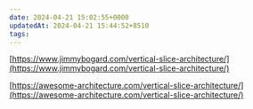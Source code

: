 ```yaml
---
date: 2024-04-21 15:02:55+0000
updatedAt: 2024-04-21 15:44:52+8510
tags: 
---
```

[https://www.jimmybogard.com/vertical-slice-architecture/](https://www.jimmybogard.com/vertical-slice-architecture/)

[https://awesome-architecture.com/vertical-slice-architecture/](https://awesome-architecture.com/vertical-slice-architecture/)